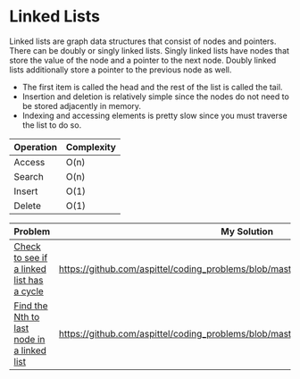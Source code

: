 # Linked Lists
Linked lists are graph data structures that consist of nodes and pointers. There can be doubly or singly linked lists. Singly linked lists have nodes that store the value of the node and a pointer to the next node. Doubly linked lists additionally store a pointer to the previous node as well.

* The first item is called the head and the rest of the list is called the tail.
* Insertion and deletion is relatively simple since the nodes do not need to be stored adjacently in memory.
* Indexing and accessing elements is pretty slow since you must traverse the list to do so.

|Operation|Complexity|
|---------|----------|
|Access   |O(n)      |
|Search   |O(n)      |
|Insert   |O(1)      |
|Delete   |O(1)      | 

|Problem   |My Solution|
|----------|-----------|
|[Check to see if a linked list has a cycle](https://www.hackerrank.com/challenges/ctci-linked-list-cycle)|https://github.com/aspittel/coding_problems/blob/master/linked_lists/has_cycle.py|
|[Find the Nth to last node in a linked list](https://www.udemy.com/python-for-data-structures-algorithms-and-interviews/learn/v4/overview)|https://github.com/aspittel/coding_problems/blob/master/linked_lists/nth_to_last_node.py|
